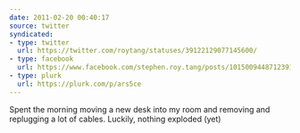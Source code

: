 ```yaml
---
date: 2011-02-20 00:40:17
source: twitter
syndicated:
- type: twitter
  url: https://twitter.com/roytang/statuses/39122129077145600/
- type: facebook
  url: https://www.facebook.com/stephen.roy.tang/posts/10150094487123912
- type: plurk
  url: https://plurk.com/p/ars5ce
---
```


Spent the morning moving a new desk into my room and removing and replugging a lot of cables. Luckily, nothing exploded (yet)